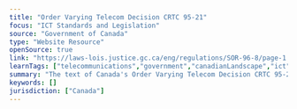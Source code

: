 ```yaml
---
title: "Order Varying Telecom Decision CRTC 95-21"
focus: "ICT Standards and Legislation"
source: "Government of Canada"
type: "Website Resource"
openSource: true
link: "https://laws-lois.justice.gc.ca/eng/regulations/SOR-96-8/page-1.html"
learnTags: ["telecommunications","government","canadianLandscape","ict","legislationAndLaw","rights"]
summary: "The text of Canada's Order Varying Telecom Decision CRTC 95-21."
keywords: []
jurisdiction: ["Canada"]
---
```

